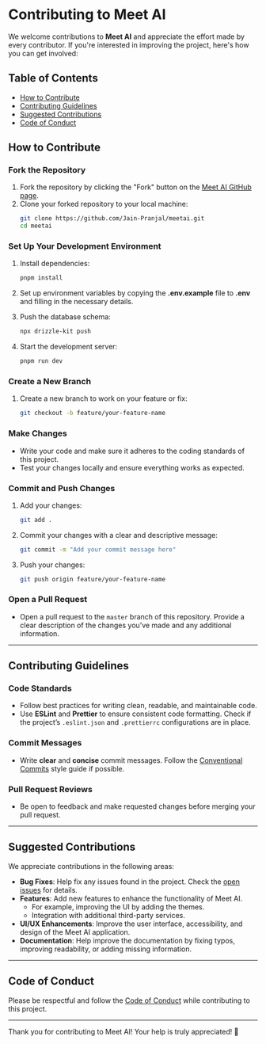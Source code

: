 
# Contributing to Meet AI

We welcome contributions to **Meet AI** and appreciate the effort made by every contributor. If you're interested in improving the project, here's how you can get involved:

## Table of Contents
- [How to Contribute](#how-to-contribute)
- [Contributing Guidelines](#contributing-guidelines)
- [Suggested Contributions](#suggested-contributions)
- [Code of Conduct](#code-of-conduct)

## How to Contribute

### Fork the Repository
1. Fork the repository by clicking the "Fork" button on the [Meet AI GitHub page](https://github.com/Jain-Pranjal/meetai).
2. Clone your forked repository to your local machine:
   ```bash
   git clone https://github.com/Jain-Pranjal/meetai.git
   cd meetai
   ```

### Set Up Your Development Environment
1. Install dependencies:
   ```bash
   pnpm install
   ```
2. Set up environment variables by copying the **.env.example** file to **.env** and filling in the necessary details.

4. Push the database schema:
   ```bash
   npx drizzle-kit push
   ```
5. Start the development server:
   ```bash
   pnpm run dev
   ```

### Create a New Branch
1. Create a new branch to work on your feature or fix:
   ```bash
   git checkout -b feature/your-feature-name
   ```

### Make Changes
- Write your code and make sure it adheres to the coding standards of this project.
- Test your changes locally and ensure everything works as expected.

### Commit and Push Changes
1. Add your changes:
   ```bash
   git add .
   ```
2. Commit your changes with a clear and descriptive message:
   ```bash
   git commit -m "Add your commit message here"
   ```
3. Push your changes:
   ```bash
   git push origin feature/your-feature-name
   ```

### Open a Pull Request
- Open a pull request to the `master` branch of this repository. Provide a clear description of the changes you’ve made and any additional information.

---

## Contributing Guidelines

### Code Standards
- Follow best practices for writing clean, readable, and maintainable code.
- Use **ESLint** and **Prettier** to ensure consistent code formatting. Check if the project’s `.eslint.json` and `.prettierrc` configurations are in place.
  
### Commit Messages
- Write **clear** and **concise** commit messages. Follow the [Conventional Commits](https://www.conventionalcommits.org/) style guide if possible.

### Pull Request Reviews
- Be open to feedback and make requested changes before merging your pull request.

---

## Suggested Contributions

We appreciate contributions in the following areas:

- **Bug Fixes**: Help fix any issues found in the project. Check the [open issues](https://github.com/Jain-Pranjal/meetai/issues) for details.
- **Features**: Add new features to enhance the functionality of Meet AI.
  - For example, improving the UI by adding the themes.
  - Integration with additional third-party services.
- **UI/UX Enhancements**: Improve the user interface, accessibility, and design of the Meet AI application.
- **Documentation**: Help improve the documentation by fixing typos, improving readability, or adding missing information.

---


## Code of Conduct

Please be respectful and follow the [Code of Conduct](https://www.contributor-covenant.org/version/2/0/code_of_conduct/) while contributing to this project.

---

Thank you for contributing to Meet AI! Your help is truly appreciated! 🚀